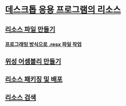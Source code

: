 # [데스크톱 응용 프로그램의 리소스](index.md)
## [리소스 파일 만들기](creating-resource-files-for-desktop-apps.md)
### [프로그래밍 방식으로 .resx 파일 작업](working-with-resx-files-programmatically.md)
## [위성 어셈블리 만들기](creating-satellite-assemblies-for-desktop-apps.md)
## [리소스 패키징 및 배포](packaging-and-deploying-resources-in-desktop-apps.md)
## [리소스 검색](retrieving-resources-in-desktop-apps.md)
